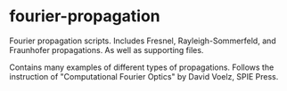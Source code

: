 # fourier-propagation
Fourier propagation scripts. Includes Fresnel, Rayleigh-Sommerfeld, and Fraunhofer propagations. As well as supporting files.


Contains many examples of different types of propagations. Follows the instruction of "Computational Fourier Optics" by David Voelz, SPIE Press.
